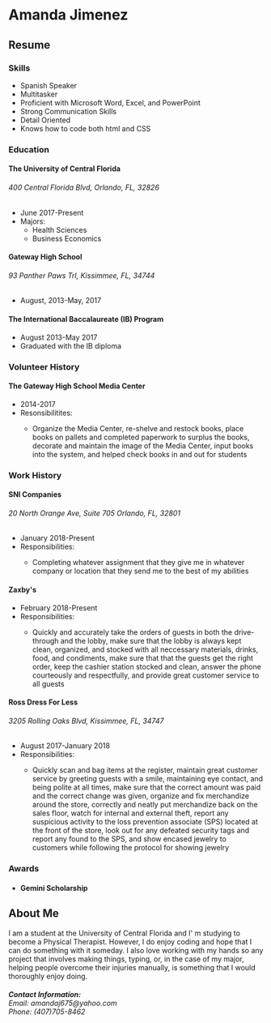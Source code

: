 <!DOCTYPE HTML>
<html>
  <link rel="stylesheet" type="text/css" href="Resume/style.css">
  <body>
    <h1>
      Amanda Jimenez
    </h1>
    <h2>
      Resume
    </h2>
    <h3>
      Skills
    </h3>
    <ul>
      <li>Spanish Speaker</li>
      <li>Multitasker</li>
      <li>Proficient with Microsoft Word, Excel, and PowerPoint</li>
      <li>Strong Communication Skills</li>
      <li>Detail Oriented</li>
      <li>Knows how to code both html and CSS</li>
    </ul>
    <h3>
      Education
    </h3>
    <h4>
      The University of Central Florida
    </h4>
      <h6>
        400 Central Florida Blvd, Orlando, FL, 32826
      </h6>
    <ul>
      <li>June 2017-Present</li>
      <li>Majors: <ul>
        <li>Health Sciences</li>
        <li>Business Economics</li> </li> </ul>
    </ul>
    <h4>
    Gateway High School
   </h4>
     <h6>
    93 Panther Paws Trl, Kissimmee, FL, 34744
     </h6>
        <ul>
          <li>August, 2013-May, 2017</li>
        </ul>
   <h4>
     The International Baccalaureate (IB) Program
   </h4>
     <ul>
       <li>August 2013-May 2017</li>
       <li>Graduated with the IB diploma</li>
     </ul>
    <h3>
      Volunteer History
    </h3>
  <h4>
        The Gateway High School Media Center
  </h4>
    <ul>
      <li>2014-2017</li>
      <li>Resonsibilitites: <ul>
        <li><p>Organize the Media Center, re-shelve and restock books, place books on pallets and completed paperwork to surplus the books, decorate and maintain the image of the Media Center, input books into the system, and helped check books in and out for students</p></li> </ul>
  </ul>
   <h3>
     Work History
   </h3>
      <h4>
         SNI Companies
      </h4>
      <h6>
         20 North Orange Ave, Suite 705 Orlando, FL, 32801
      </h6>
      <ul>
        <li>January 2018-Present
        <li>Responsibilities: <ul>
        <li><p>Completing whatever assignment that they give me in whatever company or location that they send me to the best of my abilities</p></li> </ul>
      </ul>
      <h4>
        Zaxby's
      </h4>
      <ul>
        <li>February 2018-Present</li>
        <li>Responsibilities: <ul>
        <li><p>Quickly and accurately take the orders of guests in both the drive-through and the lobby, make sure that the lobby is always kept clean, organized, and stocked with all neccessary materials, drinks, food, and condiments, make sure that that the guests get the right order, keep the cashier station stocked and clean, answer the phone courteously and respectfully, and provide great customer service to all guests</p></li> </ul>
      </ul>
      <h4>
        Ross Dress For Less
      </h4>
        <h6>
          3205 Rolling Oaks Blvd, Kissimmee, FL, 34747
        </h6>
        <ul>
          <li>August 2017-January 2018</li>
          <li>Responsibilities: <ul>
          <li><p>Quickly scan and bag items at the register, maintain great customer service by greeting guests with a smile, maintaining eye contact, and being polite at all times, make sure that the correct amount was paid and the correct change was given, organize and fix merchandize around the store, correctly and neatly put merchandize back on the sales floor, watch for internal and external theft, report any suspicious activity to the loss prevention associate (SPS) located at the front of the store, look out for any defeated security tags and report any found to the SPS, and show encased jewelry to customers while following the protocol for showing jewelry</p></li> </ul>
        </ul>
      <h3>
        Awards
      </h3>
       <h4>
         <ul>
          <li>Gemini Scholarship</li>
         </ul>
       </h4>
  <h2>
    About Me
  </h2>
      <p>I am a student at the University of Central Florida and I' m studying to become a Physical Therapist. However, I do enjoy coding and hope that I can do something with it someday. I also love working with my hands so any project that involves making things, typing, or, in the case of my major, helping people overcome their injuries manually, is something that I would thoroughly enjoy doing.
      <h6>
      <p><strong>Contact Information:</strong> <br />
      Email: amandaj675@yahoo.com <br />
      Phone: (407)705-8462</p>
    </h6>
